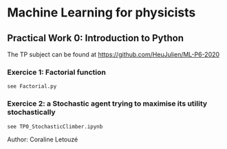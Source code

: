# Machine Learning for physicists
## Practical Work 0: Introduction to Python

The TP subject can be found at https://github.com/HeuJulien/ML-P6-2020

### Exercice 1: Factorial function
    see Factorial.py
### Exercice 2: a Stochastic agent trying to maximise its utility stochastically
    see TP0_StochasticClimber.ipynb

Author: Coraline Letouzé

